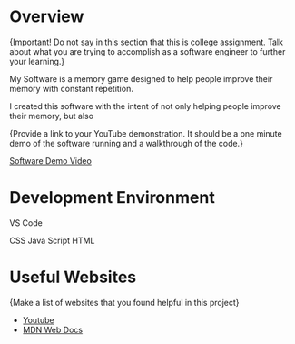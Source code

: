 # Overview

{Important!  Do not say in this section that this is college assignment.  Talk about what you are trying to accomplish as a software engineer to further your learning.}

My Software is a memory game designed to help people improve their memory with constant repetition. 

I created this software with  the intent of not only helping people improve their memory, but also

{Provide a link to your YouTube demonstration.  It should be a one minute demo of the software running and a walkthrough of the code.}

[Software Demo Video](http://youtube.link.goes.here)

# Development Environment

VS Code


CSS
Java Script
HTML

# Useful Websites

{Make a list of websites that you found helpful in this project}
* [Youtube](https://www.youtube.com/watch?v=bznJPt4t_4s)
* [MDN Web Docs](https://developer.mozilla.org/en-US/docs/Learn/Getting_started_with_the_web/JavaScript_basics)